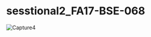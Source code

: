 # sesstional2_FA17-BSE-068
![Capture4](https://user-images.githubusercontent.com/74317499/101244808-4d4d5580-372a-11eb-9a71-f6595a319a03.PNG)



